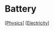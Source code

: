 # Battery

[[Physics]] [[Electricity]]

[//begin]: # "Autogenerated link references for markdown compatibility"
[Physics]: physics "Physics"
[Electricity]: electricity "Electricity"
[//end]: # "Autogenerated link references"
